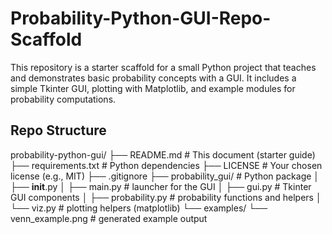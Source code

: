 # Probability-Python-GUI-Repo-Scaffold
This repository is a starter scaffold for a small Python project that teaches and demonstrates basic probability concepts with a GUI. It includes a simple Tkinter GUI, plotting with Matplotlib, and example modules for probability computations.

## Repo Structure

probability-python-gui/
├── README.md                # This document (starter guide)
├── requirements.txt         # Python dependencies
├── LICENSE                  # Your chosen license (e.g., MIT)
├── .gitignore
├── probability_gui/         # Python package
│   ├── __init__.py
│   ├── main.py              # launcher for the GUI
│   ├── gui.py               # Tkinter GUI components
│   ├── probability.py       # probability functions and helpers
│   └── viz.py               # plotting helpers (matplotlib)
└── examples/
    └── venn_example.png     # generated example output
